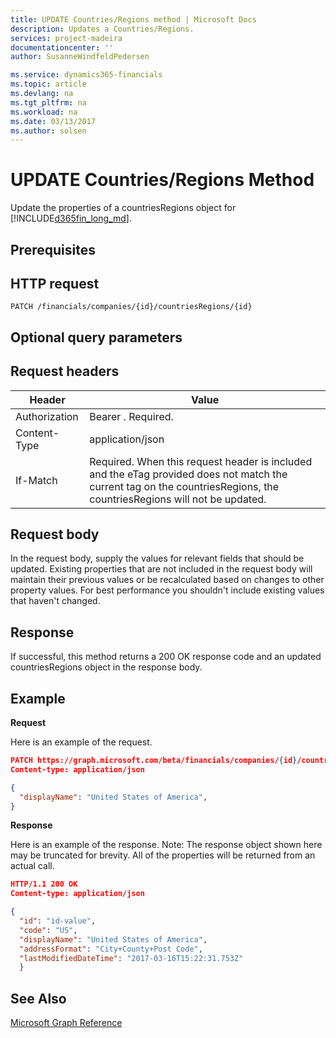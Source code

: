 ```yaml
---
title: UPDATE Countries/Regions method | Microsoft Docs
description: Updates a Countries/Regions.
services: project-madeira
documentationcenter: ''
author: SusanneWindfeldPedersen

ms.service: dynamics365-financials
ms.topic: article
ms.devlang: na
ms.tgt_pltfrm: na
ms.workload: na
ms.date: 03/13/2017
ms.author: solsen
---
```


# UPDATE Countries/Regions Method

Update the properties of a countriesRegions object for [!INCLUDE[d365fin_long_md](../dynamics-nav/includes/d365fin_long_md.md)].

## Prerequisites

## HTTP request
```
PATCH /financials/companies/{id}/countriesRegions/{id}
```
## Optional query parameters

## Request headers

|Header|Value|
|------|-----|
|Authorization|Bearer . Required.|
|Content-Type|application/json|
|If-Match   |Required. When this request header is included and the eTag provided does not match the current tag on the countriesRegions, the countriesRegions will not be updated. |

## Request body

In the request body, supply the values for relevant fields that should be updated. Existing properties that are not included in the request body will maintain their previous values or be recalculated based on changes to other property values. For best performance you shouldn't include existing values that haven't changed.

## Response

If successful, this method returns a 200 OK response code and an updated countriesRegions object in the response body.

## Example

**Request**

Here is an example of the request.

```json
PATCH https://graph.microsoft.com/beta/financials/companies/{id}/countriesRegions{id}
Content-type: application/json

{
  "displayName": "United States of America",
}
```

**Response**

Here is an example of the response. Note: The response object shown here may be truncated for brevity. All of the properties will be returned from an actual call.

```json
HTTP/1.1 200 OK
Content-type: application/json

{
  "id": "id-value",
  "code": "US",
  "displayName": "United States of America",
  "addressFormat": "City+County+Post Code",
  "lastModifiedDateTime": "2017-03-16T15:22:31.753Z"
  }
```


## See Also
[Microsoft Graph Reference](graph-reference.md)  